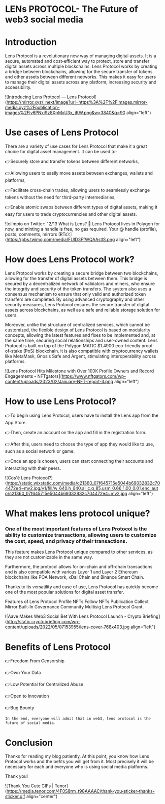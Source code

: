 # LENs PROTOCOL- The Future of web3 social media

# Introduction

Lens Protocol is a revolutionary new way of managing digital assets. It is a secure, automated and cost-efficient way to protect, store and transfer digital assets across multiple blockchains. Lens Protocol works by creating a bridge between blockchains, allowing for the secure transfer of tokens and other assets between different networks. This makes it easy for users to manage their digital assets across any platform, increasing security and accessibility.

![Introducing Lens Protocol — Lens Protocol](https://mirror.xyz/_next/image?url=https%3A%2F%2Fimages.mirror-media.xyz%2Fpublication-images%2Flv6PNxi9z8XpMxU3x_jKW.png&w=3840&q=90 align="left")

# Use cases of Lens Protocol

There are a variety of use cases for Lens Protocol that make it a great choice for digital asset management. It can be used to-

👉Securely store and transfer tokens between different networks,

👉Allowing users to easily move assets between exchanges, wallets and platforms,

👉Facilitate cross-chain trades, allowing users to seamlessly exchange tokens without the need for third-party intermediaries,

👉Enable atomic swaps between different types of digital assets, making it easy for users to trade cryptocurrencies and other digital assets.

![olimpio on Twitter: "2/13 What is Lens? 🌿 Lens Protocol lives in Polygon  for now, and minting a handle is free, no gas required. Your @ handle  (profile), posts, comments, mirrors (RTs):](https://pbs.twimg.com/media/FUlD3FfWQAAstlS.png align="left")

# How does Lens Protocol work?

Lens Protocol works by creating a secure bridge between two blockchains, allowing for the transfer of digital assets between them. This bridge is secured by a decentralized network of validators and miners, who ensure the integrity and security of the token transfers. The system also uses a consensus mechanism to ensure that only valid and authorized token transfers are completed. By using advanced cryptography and other security measures, Lens Protocol ensures the secure transfer of digital assets across blockchains, as well as a safe and reliable storage solution for users.

Moreover, unlike the structure of centralized services, which cannot be customized, the flexible design of Lens Protocol is based on modularity concepts, allowing the latest features and fixes to be implemented and, at the same time, securing social relationships and user-owned content. Lens Protocol is built on top of the Polygon MATIC $1.4900 eco-friendly proof-of-stake (PoS) blockchain. It is also compatible with cryptocurrency wallets like MetaMask, Gnosis Safe and Argent, stimulating interoperability across platforms.

![Lens Protocol Hits Milestone with Over 100K Profile Owners and Record  Engagements - NFTgators](https://www.nftgators.com/wp-content/uploads/2023/02/January-NFT-report-3.png align="left")

# How to use Lens Protocol?

👉To begin using Lens Protocol, users have to install the Lens app from the App Store.

👉Then, create an account on the app and fill in the registration form.

👉After this, users need to choose the type of app they would like to use, such as a social network or game.

👉Once an app is chosen, users can start connecting their accounts and interacting with their peers.

![Cos'è Lens Protocol?](https://static.wixstatic.com/media/c21360_07f645715e5044b69332832c704472e4~mv2.jpg/v1/fill/w_640,h_640,al_c,q_85,usm_0.66_1.00_0.01,enc_auto/c21360_07f645715e5044b69332832c704472e4~mv2.jpg align="left")

# What makes lens protocol unique?

### One of the most important features of Lens Protocol is the ability to customize transactions, allowing users to customize the cost, speed, and privacy of their transactions.

This feature makes Lens Protocol unique compared to other services, as they are not customizable in the same way.

Furthermore, the protocol allows for on-chain and off-chain transactions and is also compatible with various Layer 1 and Layer 2 Ethereum blockchains like POA Network, xDai Chain and Binance Smart Chain.

Thanks to its versatility and ease of use, Lens Protocol has quickly become one of the most popular solutions for digital asset transfer.

Features of Lens Protocol Profile NFTs Follow NFTs Publication Collect Mirror Built-In Governance Community Multisig Lens Protocol Grant.

![Aave Makes Web3 Social Bet With Lens Protocol Launch - Crypto Briefing](http://static.cryptobriefing.com/wp-content/uploads/2022/05/07153955/lens-cover-768x403.jpg align="left")

# Benefits of Lens Protocol

👉Freedom From Censorship

👉Own Your Data

👉Low Potential for Centralized Abuse

👉Open to Innovation

👉Bug Bounty

`In the end, everyone will admit that in web3, lens protocol is the future of social media.`

# Conclusion

Thanks for reading my blog patiently. At this point, you know how Lens Protocol works and the befits you will get from it. Most precisely it will be necessary for each and everyone who is using social media platforms.

Thank you!

![Thank You Cute GIFs | Tenor](https://media.tenor.com/4F0S8rm_t98AAAAC/thank-you-sticker-thanks-sticker.gif align="center")